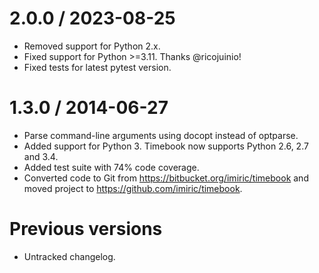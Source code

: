 2.0.0 / 2023-08-25
==================

  * Removed support for Python 2.x.
  * Fixed support for Python >=3.11. Thanks @ricojuinio!
  * Fixed tests for latest pytest version.

1.3.0 / 2014-06-27
==================

  * Parse command-line arguments using docopt instead of optparse.
  * Added support for Python 3. Timebook now supports Python 2.6, 2.7 and 3.4.
  * Added test suite with 74% code coverage.
  * Converted code to Git from https://bitbucket.org/imiric/timebook and
    moved project to https://github.com/imiric/timebook.

Previous versions
=================

  * Untracked changelog.
